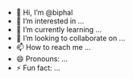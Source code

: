 - 👋 Hi, I’m @biphal
- 👀 I’m interested in ...
- 🌱 I’m currently learning ...
- 💞️ I’m looking to collaborate on ...
- 📫 How to reach me ...
- 😄 Pronouns: ...
- ⚡ Fun fact: ...

<!---
biphal/biphal is a ✨ special ✨ repository because its `README.md` (this file) appears on your GitHub profile.
You can click the Preview link to take a look at your changes.
--->
